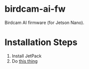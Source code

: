 # birdcam-ai-fw
Birdcam AI firmware (for Jetson Nano).

# Installation Steps
1. Install JetPack
2. Do [this thing](https://docs.nvidia.com/deeplearning/frameworks/install-tf-jetson-platform/index.html)